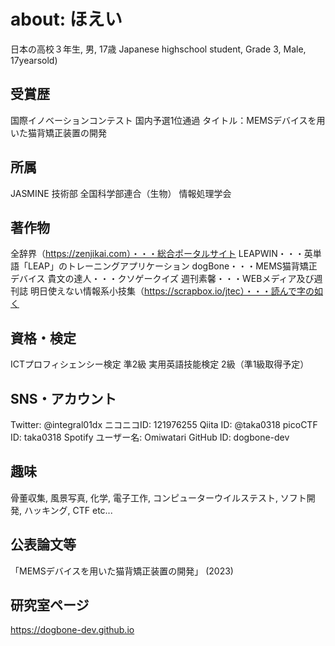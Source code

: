 # about: ほえい
日本の高校３年生, 男, 17歳
Japanese highschool student, Grade 3, Male, 17yearsold)

## 受賞歴
国際イノベーションコンテスト 国内予選1位通過
タイトル：MEMSデバイスを用いた猫背矯正装置の開発

## 所属
JASMINE 技術部
全国科学部連合（生物）
情報処理学会

## 著作物
全辞界（https://zenjikai.com）・・・総合ポータルサイト
LEAPWIN・・・英単語「LEAP」のトレーニングアプリケーション
dogBone・・・MEMS猫背矯正デバイス
貴文の達人・・・クソゲークイズ
週刊素馨・・・WEBメディア及び週刊誌
明日使えない情報系小技集（https://scrapbox.io/jtec）・・・読んで字の如く

## 資格・検定
ICTプロフィシェンシー検定 準2級
実用英語技能検定 2級（準1級取得予定）

## SNS・アカウント
Twitter: @integral01dx
ニコニコID: 121976255
Qiita ID: @taka0318
picoCTF ID: taka0318
Spotify ユーザー名: Omiwatari
GitHub ID: dogbone-dev

## 趣味
骨董収集, 風景写真, 化学, 電子工作, コンピューターウイルステスト, ソフト開発, ハッキング, CTF etc...

## 公表論文等
「MEMSデバイスを用いた猫背矯正装置の開発」 (2023)

## 研究室ページ
https://dogbone-dev.github.io
